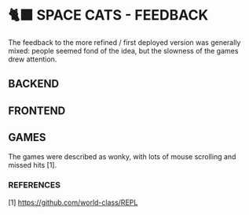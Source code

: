 # 🐈‍⬛ SPACE CATS - FEEDBACK

The feedback to the more refined / first deployed version was generally mixed: people seemed fond of the idea, but the slowness of the games drew attention.

## BACKEND

## FRONTEND

## GAMES

The games were described as wonky, with lots of mouse scrolling and missed hits [1].

### REFERENCES

[1] https://github.com/world-class/REPL
